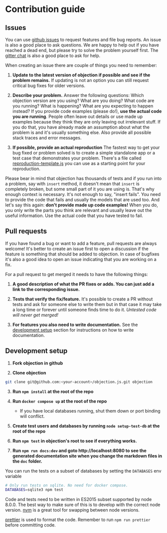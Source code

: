 # Contribution guide

## Issues

You can use [github issues](https://github.com/Vincit/objection.js/issues) to request features and file bug reports. An issue is also a good place to ask questions. We are happy to help out if you have reached a dead end, but please try to solve the problem yourself first. The [gitter chat](https://gitter.im/Vincit/objection.js) is also a good place to ask for help.

When creating an issue there are couple of things you need to remember:

1. **Update to the latest version of objection if possible and see if the problem remains.**
   If updating is not an option you can still request critical bug fixes for older versions.

2. **Describe your problem.**
   Answer the following questions: Which objection version are you using? What are you doing? What code are you running? What is happening? What are you expecting to happen instead? If you provide code examples (please do!), **use the actual code you are running**. People often leave out details or use made up examples because they think they are only leaving out irrelevant stuff. If you do that, you have already made an assumption about what the problem is and it's usually something else. Also provide all possible stack traces and error messages.

3. **If possible, provide an actual reproduction**
   The fastest way to get your bug fixed or problem solved is to create a simple standalone app or a test case that demonstrates your problem. There's a file called [reproduction-template.js](https://github.com/Vincit/objection.js/blob/main/reproduction-template.js) you can use as a starting point for your reproduction.

Please bear in mind that objection has thousands of tests and if you run into a problem, say with `insert` method, it doesn't mean that `insert` is completely broken, but some small part of it you are using is. That's why enough context is necessary. It's not enough to say, "insert fails". You need to provide the code that fails and usually the models that are used too. And let's say this again: **don't provide made up code examples!** When you do, you only write the parts you think are relevant and usually leave out the useful information. Use the actual code that you have tested to fail.

## Pull requests

If you have found a bug or want to add a feature, pull requests are always welcome! It's better to create an issue first to open a discussion if the feature is something that should be added to objection. In case of bugfixes it's also a good idea to open an issue indicating that you are working on a fix.

For a pull request to get merged it needs to have the following things:

1. **A good description of what the PR fixes or adds. You can just add a link to the corresponding issue.**

2. **Tests that verify the fix/feature.** It's possible to create a PR without tests and ask for someone else to write them but in that case it may take a long time or forever until someone finds time to do it. _Untested code will never get merged!_

3. **For features you also need to write documentation.** See the [development setup](/guide/contributing.html#development-setup) section for instructions on how to write documentation.

## Development setup

1. **Fork objection in github**

2. **Clone objection**

```bash
git clone git@github.com:<your-account>/objection.js.git objection
```

3. **Run `npm install` at the root of the repo**

4. **Run `docker compose up` at the root of the repo**
   - If you have local databases running, shut them down or port binding will conflict.

5. **Create test users and databases by running `node setup-test-db` at the root of the repo**

6. **Run `npm test` in objection's root to see if everything works.**

7. **Run `npm run docs:dev` and goto http://localhost:8080 to see the generated documentation site when you change the markdown files in the `doc` folder.**

You can run the tests on a subset of databases by setting the `DATABASES` env variable

```bash
# Only run tests on sqlite. No need for docker compose.
DATABASES=sqlite3 npm test
```

Code and tests need to be written in ES2015 subset supported by node 8.0.0. The best way to make sure of this is to develop with the correct node version. [nvm](https://github.com/creationix/nvm) is a great tool for swapping between node versions.

[prettier](https://prettier.io/) is used to format the code. Remember to run `npm run prettier` before committing code.

